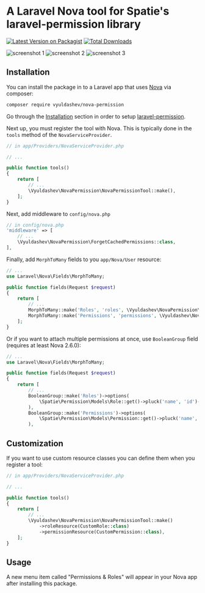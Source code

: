 # A Laravel Nova tool for Spatie's laravel-permission library

[![Latest Version on Packagist](https://img.shields.io/packagist/v/vyuldashev/nova-permission.svg?style=flat-square)](https://packagist.org/packages/vyuldashev/nova-permission)
[![Total Downloads](https://img.shields.io/packagist/dt/vyuldashev/nova-permission.svg?style=flat-square)](https://packagist.org/packages/vyuldashev/nova-permission)

![screenshot 1](https://raw.githubusercontent.com/vyuldashev/nova-permission/master/docs/user-resource.png)
![screenshot 2](https://raw.githubusercontent.com/vyuldashev/nova-permission/master/docs/roles-resource.png)
![screenshot 3](https://raw.githubusercontent.com/vyuldashev/nova-permission/master/docs/permissions-resource.png)

## Installation

You can install the package in to a Laravel app that uses [Nova](https://nova.laravel.com) via composer:

```bash
composer require vyuldashev/nova-permission
```

Go through the [Installation](https://github.com/spatie/laravel-permission#installation) section in order to setup [laravel-permission](https://packagist.org/packages/spatie/laravel-permission).

Next up, you must register the tool with Nova. This is typically done in the `tools` method of the `NovaServiceProvider`.

```php
// in app/Providers/NovaServiceProvider.php

// ...

public function tools()
{
    return [
        // ...
        \Vyuldashev\NovaPermission\NovaPermissionTool::make(),
    ];
}
```

Next, add middleware to `config/nova.php`

```php
// in config/nova.php
'middleware' => [
    // ...
    \Vyuldashev\NovaPermission\ForgetCachedPermissions::class,
],
```

Finally, add `MorphToMany` fields to you `app/Nova/User` resource:

```php
// ...
use Laravel\Nova\Fields\MorphToMany;

public function fields(Request $request)
{
    return [
        // ...
        MorphToMany::make('Roles', 'roles', \Vyuldashev\NovaPermission\Role::class),
        MorphToMany::make('Permissions', 'permissions', \Vyuldashev\NovaPermission\Permission::class),
    ];
}
```

Or if you want to attach multiple permissions at once, use `BooleanGroup` field (requires at least Nova 2.6.0):

```php
// ...
use Laravel\Nova\Fields\MorphToMany;

public function fields(Request $request)
{
    return [
        // ...
        BooleanGroup::make('Roles')->options(
            \Spatie\Permission\Models\Role::get()->pluck('name', 'id')->toArray()
        ),
        BooleanGroup::make('Permissions')->options(
            \Spatie\Permission\Models\Permission::get()->pluck('name', 'id')->toArray()
        ),
```

## Customization

If you want to use custom resource classes you can define them when you register a tool:

```php
// in app/Providers/NovaServiceProvider.php

// ...

public function tools()
{
    return [
        // ...
        \Vyuldashev\NovaPermission\NovaPermissionTool::make()
            ->roleResource(CustomRole::class)
            ->permissionResource(CustomPermission::class),
    ];
}
```

## Usage

A new menu item called "Permissions & Roles" will appear in your Nova app after installing this package.
